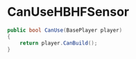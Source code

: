 <Badge type="danger" text="Carbon Compatible"/><Badge type="warning" text="Oxide Compatible"/>
# CanUseHBHFSensor
```csharp
public bool CanUse(BasePlayer player)
{
	return player.CanBuild();
}

```
